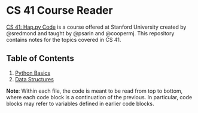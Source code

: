 # CS 41 Course Reader

[CS 41: Hap.py Code](https://stanfordpython.com/) is a course offered at Stanford University created by @sredmond and taught by @psarin and @coopermj. This repository contains notes for the topics covered in CS 41.

## Table of Contents
1. [Python Basics](1-python-basics.md)
2. [Data Structures](2-data-structures.md)

**Note**: Within each file, the code is meant to be read from top to bottom, where each code block is a continuation of the previous. In particular, code blocks may refer to variables defined in earlier code blocks.